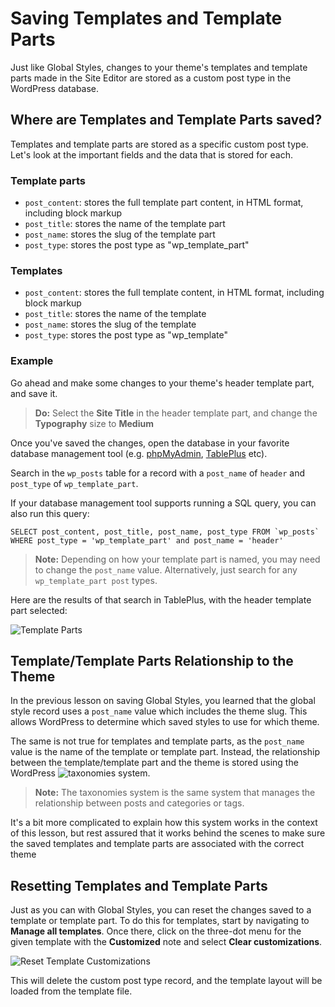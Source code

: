 # Saving Templates and Template Parts

Just like Global Styles, changes to your theme's templates and template parts made in the Site Editor are stored as a custom post type in the WordPress database.

## Where are Templates and Template Parts saved?

Templates and template parts are stored as a specific custom post type. Let's look at the important fields and the data that is stored for each.

### Template parts

- `post_content`: stores the full template part content, in HTML format, including block markup
- `post_title`: stores the name of the template part
- `post_name`: stores the slug of the template part
- `post_type`: stores the post type as "wp_template_part"

### Templates

- `post_content`: stores the full template content, in HTML format, including block markup
- `post_title`: stores the name of the template
- `post_name`: stores the slug of the template
- `post_type`: stores the post type as "wp_template"

### Example

Go ahead and make some changes to your theme's header template part, and save it.

> **Do:** Select the **Site Title** in the header template part, and change the **Typography** size to **Medium**

Once you've saved the changes, open the database in your favorite database management tool (e.g. [phpMyAdmin](https://www.phpmyadmin.net/), [TablePlus](https://tableplus.com/) etc).

Search in the `wp_posts` table for a record with a `post_name` of `header` and `post_type` of `wp_template_part`.

If your database management tool supports running a SQL query, you can also run this query:

```mysql
SELECT post_content, post_title, post_name, post_type FROM `wp_posts` WHERE post_type = 'wp_template_part' and post_name = 'header'
```

> **Note:** Depending on how your template part is named, you may need to change the `post_name` value. Alternatively, just search for any `wp_template_part post` types.

Here are the results of that search in TablePlus, with the header template part selected:

![Template Parts](https://learn.wordpress.org/files/2022/10/template-parts-view-tableplus.png)

## Template/Template Parts Relationship to the Theme

In the previous lesson on saving Global Styles, you learned that the global style record uses a `post_name` value which includes the theme slug. This allows WordPress to determine which saved styles to use for which theme.

The same is not true for templates and template parts, as the `post_name` value is the name of the template or template part. Instead, the relationship between the template/template part and the theme is stored using the WordPress ![taxonomies](https://wordpress.org/support/article/taxonomies) system. 

> **Note:** The taxonomies system is the same system that manages the relationship between posts and categories or tags.

It's a bit more complicated to explain how this system works in the context of this lesson, but rest assured that it works behind the scenes to make sure the saved templates and template parts are associated with the correct theme

## Resetting Templates and Template Parts

Just as you can with Global Styles, you can reset the changes saved to a template or template part. To do this for templates, start by navigating to **Manage all templates**. Once there, click on the three-dot menu for the given template with the **Customized** note and select **Clear customizations**.

![Reset Template Customizations](https://learn.wordpress.org/files/2022/10/clear-template-customisations.gif)

This will delete the custom post type record, and the template layout will be loaded from the template file.

